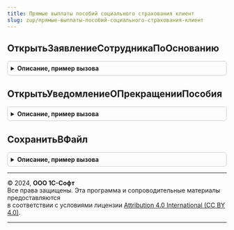 ```yaml
---
title: Прямые выплаты пособий социального страхования клиент
slug: zup/прямые-выплаты-пособий-социального-страхования-клиент
---
```



## ОткрытьЗаявлениеСотрудникаПоОснованию
<details style="margin: 1em 0; padding: 0.5em; border: 1px solid #ccc; border-radius: 6px;">

<summary style="font-weight: bold; cursor: pointer;">Описание, пример вызова</summary>

```bsl

Процедура ОткрытьЗаявлениеСотрудникаПоОснованию(Основание, ИдентификаторСтроки = Неопределено, Заявление = Неопределено) Экспорт
```

Пример вызова
```bsl
ПрямыеВыплатыПособийСоциальногоСтрахованияКлиент.ОткрытьЗаявлениеСотрудникаПоОснованию(Основание, ИдентификаторСтроки, Заявление);
```
</details>

## ОткрытьУведомлениеОПрекращенииПособия
<details style="margin: 1em 0; padding: 0.5em; border: 1px solid #ccc; border-radius: 6px;">

<summary style="font-weight: bold; cursor: pointer;">Описание, пример вызова</summary>

```bsl

Процедура ОткрытьУведомлениеОПрекращенииПособия(Основание) Экспорт
```

Пример вызова
```bsl
ПрямыеВыплатыПособийСоциальногоСтрахованияКлиент.ОткрытьУведомлениеОПрекращенииПособия(Основание) 
```
</details>

## СохранитьВФайл
<details style="margin: 1em 0; padding: 0.5em; border: 1px solid #ccc; border-radius: 6px;">

<summary style="font-weight: bold; cursor: pointer;">Описание, пример вызова</summary>

```bsl

Процедура СохранитьВФайл(Реестры, Форма = Неопределено, УникальныйИдентификатор = Неопределено) Экспорт
```

Пример вызова
```bsl
ПрямыеВыплатыПособийСоциальногоСтрахованияКлиент.СохранитьВФайл(Реестры, Форма, УникальныйИдентификатор);
```
</details>

---

© 2024, **ООО 1С-Софт**  
Все права защищены. Эта программа и сопроводительные материалы предоставляются  
в соответствии с условиями лицензии [Attribution 4.0 International (CC BY 4.0)](https://creativecommons.org/licenses/by/4.0/legalcode).

---
